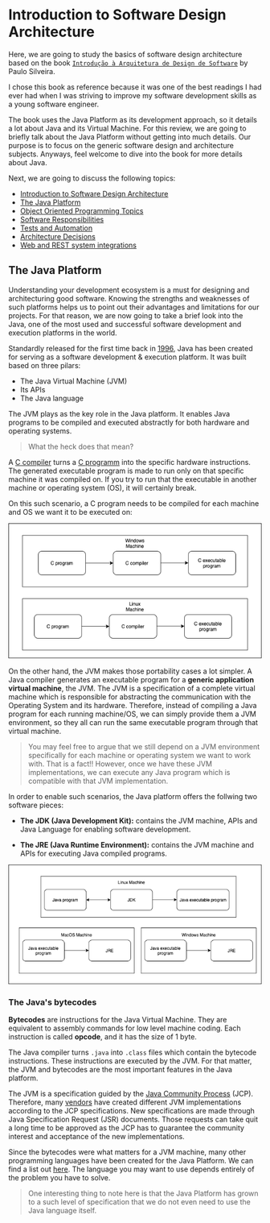 # Introduction to Software Design Architecture

Here, we are going to study the basics of software design architecture based on the book [`Introdução à Arquitetura de Design de Software`](https://www.amazon.com.br/Introdu%C3%A7%C3%A3o-%C3%A0-Arquitetura-Design-Software/dp/8535250298) by Paulo Silveira.

I chose this book as reference because it was one of the best readings I had ever had when I was striving to improve my software development skills as a young software engineer.

The book uses the Java Platform as its development approach, so it details a lot about Java and its Virtual Machine. For this review, we are going to briefly talk about the Java Platform without getting into much details. Our purpose is to focus on the generic software design and architecture subjects. Anyways, feel welcome to dive into the book for more details about Java.

Next, we are going to discuss the following topics:

- [Introduction to Software Design Architecture](#)
- [The Java Platform](#the-java-platform)
- [Object Oriented Programming Topics](#)
- [Software Responsibilities](#)
- [Tests and Automation](#)
- [Architecture Decisions](#)
- [Web and REST system integrations](#)

## The Java Platform

Understanding your development ecosystem is a must for designing and architecturing good software. Knowing the strengths and weaknesses of such platforms helps us to point out their advantages and limitations for our projects. For that reason, we are now going to take a brief look into the Java, one of the most used and successful software development and execution platforms in the world.

Standardly released for the first time back in [1996](https://www.codejava.net/java-se/java-se-versions-history), Java has been created for serving as a software development & execution platform. It was built based on three pilars:

- The Java Virtual Machine (JVM)
- Its APIs
- The Java language

The JVM plays as the key role in the Java platform. It enables Java programs to be compiled and executed abstractly for both hardware and operating systems.

> What the heck does that mean?

A [C compiler](https://gcc.gnu.org/) turns a [C programm](https://www.programiz.com/c-programming) into the specific hardware instructions. The generated executable program is made to run only on that specific machine it was compiled on. If you try to run that the executable in another machine or operating system (OS), it will certainly break.

On this such scenario, a C program needs to be compiled for each machine and OS we want it to be executed on:

![C Compiler](images/c_compiler.png)

On the other hand, the JVM makes those portability cases a lot simpler. A Java compiler generates an executable program for a **generic application virtual machine**, the JVM. The JVM is a specification of a complete virtual machine which is responsible for abstracting the communication with the Operating System and its hardware. Therefore, instead of compiling a Java program for each running machine/OS, we can simply provide them a JVM environment, so they all can run the same executable program through that virtual machine.

> You may feel free to argue that we still depend on a JVM environment specifically for each machine or operating system we want to work with. That is a fact!! However, once we have these JVM implementations, we can execute any Java program which is compatible with that JVM implementation.

In order to enable such scenarios, the Java platform offers the follwing two software pieces:

- **The JDK (Java Development Kit):** contains the JVM machine, APIs and Java Language for enabling software development.

- **The JRE (Java Runtime Environment):** contains the JVM machine and APIs for executing Java compiled programs.

![Java Compiler](images/java_compiler.png)

### The Java's bytecodes

**Bytecodes** are instructions for the Java Virtual Machine. They are equivalent to assembly commands for low level machine coding. Each instruction is called **opcode**, and it has the size of 1 byte.

The Java compiler turns `.java` into `.class` files which contain the bytecode instructions. These instructions are executed by the JVM. For that matter, the JVM and bytecodes are the most important features in the Java platform.

The JVM is a specification guided by the [Java Community Process](https://www.jcp.org/en/home/index) (JCP). Therefore, many [vendors](https://en.wikipedia.org/wiki/List_of_Java_virtual_machines) have created different JVM implementations according to the JCP specifications. New specifications are made through Java Specification Request (JSR) documents. Those requests can take quit a long time to be approved as the JCP has to guarantee the community interest and acceptance of the new implementations.

Since the bytecodes were what matters for a JVM machine, many other programming languages have been created for the Java Platform. We can find a list out [here](https://www.whoishostingthis.com/compare/java/jvm-programming/). The language you may want to use depends entirely of the problem you have to solve.

> One interesting thing to note here is that the Java Platform has grown to a such level of specification that we do not even need to use the Java language itself.
